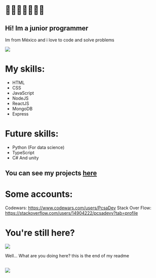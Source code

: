 # 🌸🌸🌸🌸🌸🌸🌸

## Hi! Im a junior programmer
Im from México and i love to code and solve problems

<img src="https://i.pinimg.com/236x/b1/19/72/b1197234db7e624b8bc09974d003627b.jpg"> </img>

# My skills: 

<ul>

  <li>
    HTML
  </li>
  <li>
    CSS
  </li>
  <li>
    JavaScript
  </li>
  <li>
    NodeJS
  </li>
  <li>
    ReactJS
  </li>
  <li>
    MongoDB
  </li>
  <li>
    Express
  </li>
  
  
</ul>

# Future skills: 

<ul>
  <li>Python (For data science)</li>
  <li>TypeScript</li>
  <li>C# And unity</li>
</ul>

## You can see my projects <a href="https://github.com/picsacoder?tab=repositories">here</a>

# Some accounts: 

Codewars: https://www.codewars.com/users/PcsaDev
Stack Over Flow: https://stackoverflow.com/users/14904222/pcsadevv?tab=profile

# You're still here?



<img src="https://i.kym-cdn.com/photos/images/original/000/927/579/200.jpg"> </img> 

<p>Well... What are you doing here? this is the end of my readme </p>

<br>
<img src="https://media0.giphy.com/media/eWX7wvGmRQxzi/200.gif"> </img>


